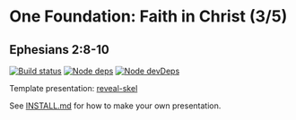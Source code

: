 # One Foundation: Faith in Christ (3/5)
## Ephesians 2:8-10

[![Build status](https://travis-ci.org/sermons/found-faith.svg)](https://travis-ci.org/sermons/found-faith)
[![Node deps](https://david-dm.org/sermons/found-faith.svg)](https://david-dm.org/sermons/found-faith)
[![Node devDeps](https://david-dm.org/sermons/found-faith/dev-status.svg)](https://david-dm.org/sermons/found-faith#info=devDependencies)

Template presentation: [reveal-skel](https://github.com/sermons/reveal-skel)

See [INSTALL.md](INSTALL.md)
for how to make your own presentation.
